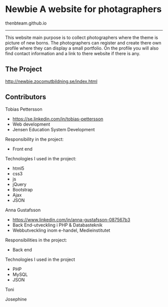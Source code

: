 # Newbie A website for photagraphers 
thenbteam.github.io

--------
This website main purpose is to collect photographers where the theme is picture of new borns. The photographers can register and create there own profile where they can display a small portfolio. On the profile you will also find contact information and a link to there website if there is any.

The Project
-----------
http://newbie.zocomutbildning.se/index.html

Contributors
------------
Tobias Pettersson 
  - https://se.linkedin.com/in/tobias-pettersson
  - Web development
  - Jensen Education System Development

Responsibility in the project:
  - Front end
  
Technologies I used in the project: 
  - html5 
  - css3 
  - js
  - jQuery
  - Bootstrap
  - Ajax
  - JSON



Anna Gustafsson
  - https://www.linkedin.com/in/anna-gustafsson-087567b3
  - Back End-utveckling i PHP & Databasteknik
  - Webbutveckling inom e-handel, Medieinstitutet

Responsibilities in the project:
  - Back end

Technologies I used in the project
  - PHP
  - MySQL
  - JSON


Toni


Josephine




  
